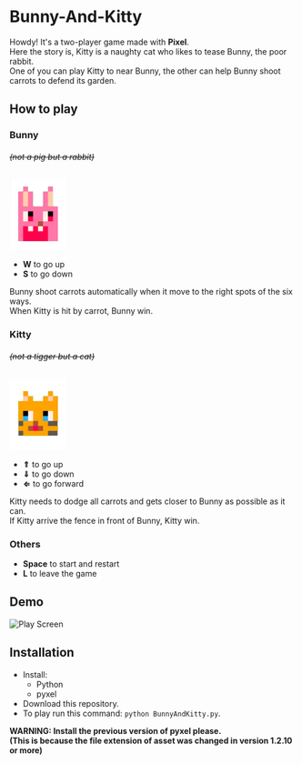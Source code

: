 # Bunny-And-Kitty
Howdy! It's a two-player game made with **Pixel**.  
Here the story is, Kitty is a naughty cat who likes to tease Bunny, the poor rabbit.  
One of you can play Kitty to near Bunny, the other can help Bunny shoot carrots to defend its garden.
## How to play  
### Bunny
###### *~~(not a pig but a rabbit)~~*
![Bunny](https://github.com/Pinkowo/Bunny-And-Kitty/blob/master/pics/Bunny.png)
* **W** to go up
* **S** to go down 

Bunny shoot carrots automatically when it move to the right spots of the six ways.  
When Kitty is hit by carrot, Bunny win.  

### Kitty
###### *~~(not a tigger but a cat)~~*
![Kitty](https://github.com/Pinkowo/Bunny-And-Kitty/blob/master/pics/Kitty.png)
* **⇑** to go up
* **⇓** to go down
* **⇐** to go forward  

Kitty needs to dodge all carrots and gets closer to Bunny as possible as it can.  
If Kitty arrive the fence in front of Bunny, Kitty win.  
### Others
* **Space** to start and restart
* **L** to leave the game  
## Demo
![Play Screen](https://github.com/Pinkowo/Bunny-And-Kitty/blob/master/pics/play.gif)
## Installation
* Install:
  * Python
  * pyxel
* Download this repository.
* To play run this command: `python BunnyAndKitty.py`.  

**WARNING: Install the previous version of pyxel please.  
(This is because the file extension of asset was changed in version 1.2.10 or more)**

